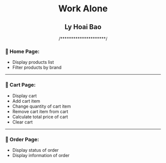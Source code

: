 <h1 align="center">Work Alone</h1>
<h2 align="center">Ly Hoai Bao</h2>
<div align="center">/*********************/</div>
<h3>📌 Home Page:</h3>
<ul>
  <li>Display products list</li>
  <li>Filter products by brand</li>
</ul>
<hr>

<h3>📌 Cart Page:</h3>
<ul>
  <li>Display cart</li>
  <li>Add cart item</li>
  <li>Change quantity of cart item</li>
  <li>Remove cart item from cart</li>
  <li>Calculate total price of cart</li>
  <li>Clear cart</li>
</ul>
<hr>

<h3>📌 Order Page:</h3>
<ul>
  <li>Display status of order</li>
  <li>Display information of order</li>
</ul>
